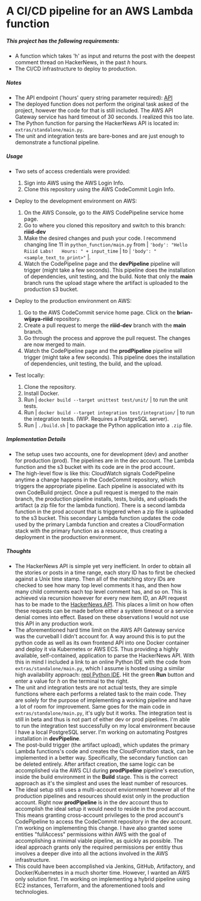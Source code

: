 # A CI/CD pipeline for an AWS Lambda function

##### This project has the following requirements:
  - A function which takes 'h' as input and returns the post with the deepest comment thread on HackerNews, in the past *h* hours.
  - The CI/CD infrastructure to deploy to production.

##### Notes
  - The API endpoint ('hours' query string parameter required): [API](https://ot0rnmj6o7.execute-api.us-east-2.amazonaws.com/prod/prodLambdaFunction?hours=9)
  - The deployed function does not perform the original task asked of the project, however the code for that is still included. The AWS API Gateway service has hard timeout of 30 seconds. I realized this too late.
  - The Python function for parsing the HackerNews API is located in: `extras/standalone/main.py`.
  - The unit and integration tests are bare-bones and are just enough to demonstrate a functional pipeline.

##### Usage
  - Two sets of access credentials were provided:
    1. Sign into AWS using the AWS Login Info.
    2. Clone this repository using the AWS CodeCommit Login Info.

  - Deploy to the development environment on AWS:
    1. On the AWS Console, go to the AWS CodePipeline service home page.
    2. Go to where you cloned this repository and switch to this branch: **riiid-dev**
    3. Make the desired changes and push your code. I recommend changing line 11 in `python_function/main.py` from | `'body': "Hello Riiid Labs!   Hours: " + input_time` | to | `'body': "<sample_text_to_print>"` |.
    4. Watch the CodePipeline page and the **devPipeline** pipeline will trigger (might take a few seconds). This pipeline does the installation   of dependencies, unit testing, and the build. Note that only the **main** branch runs the upload stage where the artifact is uploaded to the   production s3 bucket.

  - Deploy to the production environment on AWS:
    1. Go to the AWS CodeCommit service home page. Click on the **brian-wijaya-riiid** repository.
    2. Create a pull request to merge the **riiid-dev** branch with the **main** branch.
    3. Go through the process and approve the pull request. The changes are now merged to main.
    4. Watch the CodePipeline page and the **prodPipeline** pipeline will trigger (might take a few seconds). This pipeline does the installation   of dependencies, unit testing, the build, and the upload.

  - Test locally:
    1. Clone the repository.
    2. Install Docker.
    3. Run | `docker build --target unittest test/unit/` | to run the unit tests.
    4. Run | `docker build --target integration test/integration/` | to run the integration tests. (WIP. Requires a PostgreSQL server).
    5. Run | `./build.sh` | to package the Python application into a `.zip` file.

##### Implementation Details
  - The setup uses two accounts, one for development (dev) and another for production (prod). The pipelines are in the dev account. The Lambda function and the s3 bucket with its code are in the prod account.
  - The high-level flow is like this: CloudWatch signals CodePipeline anytime a change happens in the CodeCommit repository, which triggers the appropriate pipeline. Each pipeline is associated with its own CodeBuild project. Once a pull request is merged to the main branch, the production pipeline installs, tests, builds, and uploads the artifact (a zip file for the lambda function). There is a second lambda function in the prod account that is triggered when a zip file is uploaded to the s3 bucket. This secondary Lambda function updates the code used by the primary Lambda function and creates a CloudFormation stack with the primary function as a resource, thus creating a deployment in the production environment.

##### Thoughts
  - The HackerNews API is simple yet very inefficient. In order to obtain all the stories or posts in a time range, each story ID has to first be checked against a Unix time stamp. Then all of the matching story IDs are checked to see how many top level comments it has, and then how many child comments each top level comment has, and so on. This is achieved via recursion however for every new item ID, an API request has to be made to the [HackerNews API](https://github.com/HackerNews/API). This places a limit on how often these requests can be made before either a system timeout or a service denial comes into effect. Based on these observations I would not use this API in any production work.
  - The aforementioned hard time limit on the AWS API Gateway service was the curveball I didn't account for. A way around this is to put the python code as well as its own frontend API into one Docker container and deploy it via Kubernetes or AWS ECS. Thus providing a highly available, self-contained, application to parse the HackerNews API. With this in mind I included a link to an online Python IDE with the code from `extras/standalone/main.py`, which I assume is hosted using a similar high availability approach: [repl Python IDE](https://repl.it/repls/SplendidFickleExams#main.py). Hit the green **Run** button and enter a value for *h* on the terminal to the right.
  - The unit and integration tests are not actual tests, they are simple functions where each performs a related task to the main code. They are solely for the purpose of implementing a working pipeline and have a lot of room for improvement. Same goes for the main code in `extras/standalone/main.py`, it's ugly but it works. The integration test is still in beta and thus is not part of either dev or prod pipelines. I'm able to run the integration test successfully on my local environment because I have a local PostgreSQL server. I'm working on automating Postgres installation in **devPipeline**.
  - The post-build trigger (the artifact upload), which updates the primary Lambda functions's code and creates the CloudFormation stack, can be implemented in a better way. Specifically, the secondary function can be deleted entirely. After artifact creation, the same logic can be accomplished via the AWS CLI during **prodPipeline** pipeline's execution, inside the build environment in the **Build** stage. This is the correct approach as it's the simplest and uses the least number of resources.
  - The ideal setup still uses a multi-account enviornment however all of the production pipelines and resources should exist only in the production account. Right now **prodPipeline** is in the dev account thus to accomplish the ideal setup it would need to reside in the prod account. This means granting cross-account privileges to the prod account's CodePipeline to access the CodeCommit repository in the dev account. I'm working on implementing this change. I have also granted some entities "fullAccess" permissions within AWS with the goal of accomplishing a minimal viable pipeline, as quickly as possible. The ideal approach grants only the required permissions per entitiy thus involves a deeper dive into all the actions involved in the AWS infrastructure.
  - This could have been accomplished via Jenkins, GitHub, Artifactory, and Docker/Kubernetes in a much shorter time. However, I wanted an AWS only solution first. I'm working on implementing a hybrid pipeline using EC2 instances, Terraform, and the aforementioned tools and technologies.

